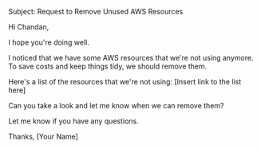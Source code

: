 Subject: Request to Remove Unused AWS Resources

Hi Chandan,

I hope you're doing well.

I noticed that we have some AWS resources that we're not using anymore. To save costs and keep things tidy, we should remove them.

Here's a list of the resources that we're not using: [Insert link to the list here]

Can you take a look and let me know when we can remove them?

Let me know if you have any questions.

Thanks,
[Your Name]

